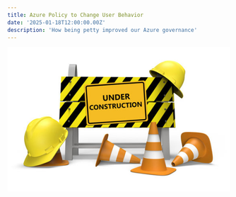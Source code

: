 ```yaml
---
title: Azure Policy to Change User Behavior
date: '2025-01-18T12:00:00.00Z'
description: 'How being petty improved our Azure governance'
---
```


![under_construction](../under_construction.jpg)